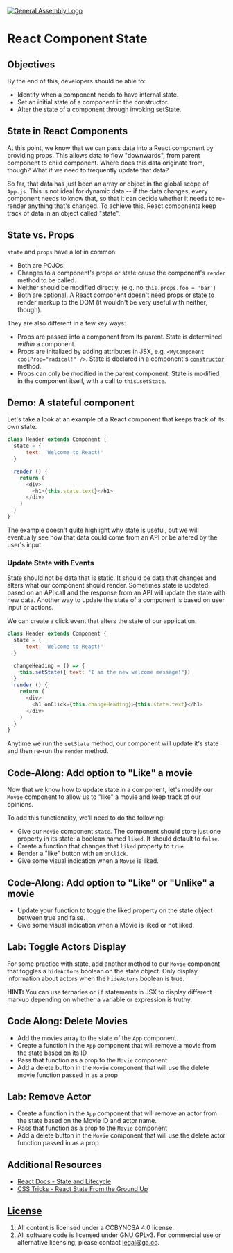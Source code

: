 [![General Assembly Logo](https://camo.githubusercontent.com/1a91b05b8f4d44b5bbfb83abac2b0996d8e26c92/687474703a2f2f692e696d6775722e636f6d2f6b6538555354712e706e67)](https://generalassemb.ly/education/web-development-immersive)

# React Component State

## Objectives

By the end of this, developers should be able to:

-  Identify when a component needs to have internal state.
-  Set an initial state of a component in the constructor.
-  Alter the state of a component through invoking setState.

## State in React Components

At this point, we know that we can pass data into a React component by providing
props. This allows data to flow "downwards", from parent component to child
component. Where does this data originate from, though? What if we need to
frequently update that data?

So far, that data has just been an array or object in the global scope of
`App.js`. This is not ideal for dynamic data -- if the data changes, every
component needs to know that, so that it can decide whether it needs to
re-render anything that's changed. To achieve this, React components keep track
of data in an object called "state".

## State vs. Props

`state` and `props` have a lot in common:

-  Both are POJOs.
-  Changes to a component's props or state cause the component's `render`
   method to be called.
-  Neither should be modified directly. (e.g. no `this.props.foo = 'bar'`)
-  Both are optional. A React component doesn't need props or state to render
   markup to the DOM (it wouldn't be very useful with neither, though).

They are also different in a few key ways:

-  Props are passed into a component from its parent. State is determined
   _within_ a component.
-  Props are initalized by adding attributes in JSX, e.g. `<MyComponent coolProp="radical!" />`. State is declared in a component's [`constructor`](https://reactjs.org/docs/react-component.html#constructor) method.
-  Props can only be modified in the parent component. State is modified in
   the component itself, with a call to `this.setState`.


## Demo: A stateful component

Let's take a look at an example of a React component that keeps
track of its own state. 

```js
class Header extends Component {
  state = {
      text: 'Welcome to React!'
  }

  render () {
    return (
      <div>
        <h1>{this.state.text}</h1>
      </div>
    )
  }
}
```

The example doesn't quite highlight why state is useful, but we will eventually see how that data could come from an API or be altered by the user's input.

### Update State with Events

State should not be data that is static.  It should be data that changes and alters what our component should render.  Sometimes state is updated based on an API call and the response from an API will update the state with new data.  Another way to update the state of a component is based on user input or actions.

We can create a click event that alters the state of our application.
```js
class Header extends Component {
  state = {
      text: 'Welcome to React!'
  }

  changeHeading = () => {
    this.setState({ text: "I am the new welcome message!"})
  }
  render () {
    return (
      <div>
        <h1 onClick={this.changeHeading}>{this.state.text}</h1>
      </div>
    )
  }
}
```

Anytime we run the `setState` method, our component will update it's state and then re-run the `render` method.

## Code-Along: Add option to "Like" a movie

Now that we know how to update state in a component, let's modify our `Movie`
component to allow us to "like" a movie and keep track of our opinions.

To add this functionality, we'll need to do the following:

- Give our `Movie` component `state`. The component should store just one property in its state: a boolean
   named `liked`.  It should default to `false`.
- Create a function that changes that `liked` property to `true`
- Render a "like" button with an `onClick`.
- Give some visual indication when a `Movie` is liked.

## Code-Along: Add option to "Like" or "Unlike" a movie

- Update your function to toggle the liked property on the state object between true and false.
- Give some visual indication when a Movie is liked or not liked.

## Lab: Toggle Actors Display

For some practice with state, add another method to our `Movie` component that
toggles a `hideActors` boolean on the state object. Only display information
about actors when the `hideActors` boolean is true.

**HINT:** You can use ternaries or `if` statements in JSX to display different
markup depending on whether a variable or expression is truthy.

## Code Along: Delete Movies

- Add the movies array to the state of the `App` component.
- Create a function in the `App` component that will remove a movie from the state based on its ID
- Pass that function as a prop to the `Movie` component
- Add a delete button in the `Movie` component that will use the delete movie function passed in as a prop

## Lab: Remove Actor

- Create a function in the `App` component that will remove an actor from the state based on the Movie ID and actor name.
- Pass that function as a prop to the `Movie` component
- Add a delete button in the `Movie` component that will use the delete actor function passed in as a prop

## Additional Resources

-   [React Docs - State and Lifecycle](https://reactjs.org/docs/state-and-lifecycle.html)
-   [CSS Tricks - React State From the Ground Up](https://css-tricks.com/react-state-from-the-ground-up/)

## [License](LICENSE)

1.  All content is licensed under a CC­BY­NC­SA 4.0 license.
1.  All software code is licensed under GNU GPLv3. For commercial use or
    alternative licensing, please contact legal@ga.co.
